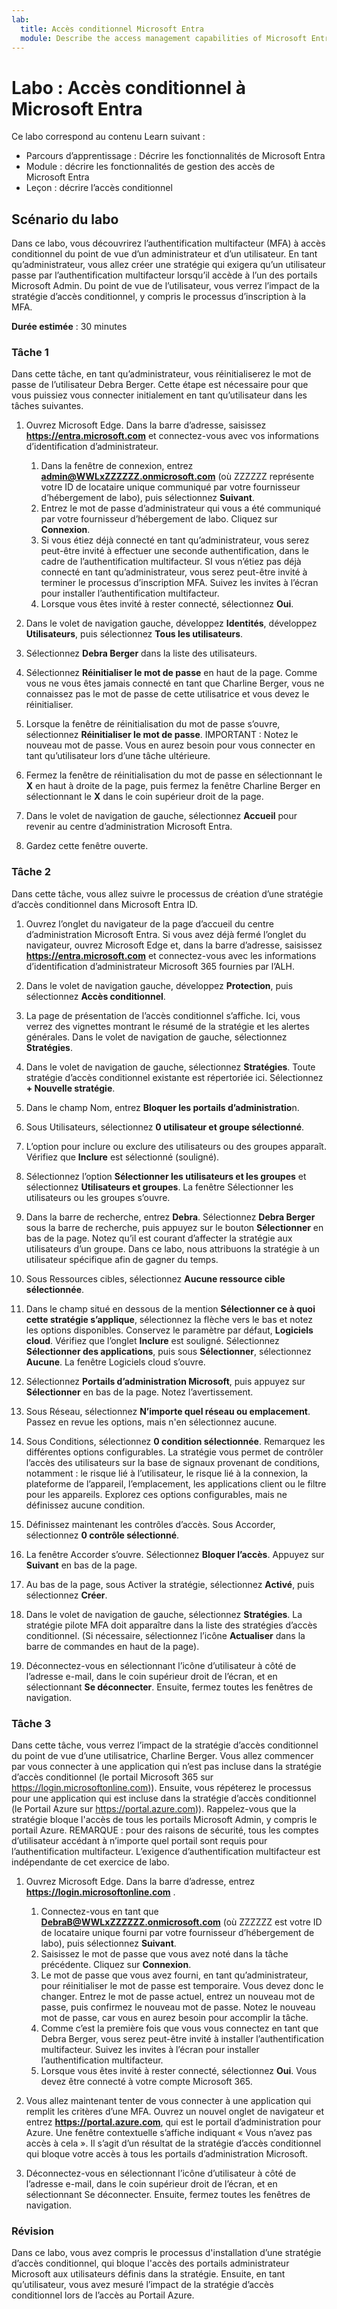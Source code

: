 ```yaml
---
lab:
  title: Accès conditionnel Microsoft Entra
  module: Describe the access management capabilities of Microsoft Entra
---
```


# Labo : Accès conditionnel à Microsoft Entra

Ce labo correspond au contenu Learn suivant :

- Parcours d’apprentissage : Décrire les fonctionnalités de Microsoft Entra
- Module : décrire les fonctionnalités de gestion des accès de Microsoft Entra
- Leçon : décrire l’accès conditionnel

## Scénario du labo

Dans ce labo, vous découvrirez l’authentification multifacteur (MFA) à accès conditionnel du point de vue d’un administrateur et d’un utilisateur.  En tant qu’administrateur, vous allez créer une stratégie qui exigera qu’un utilisateur passe par l’authentification multifacteur lorsqu’il accède à l’un des portails Microsoft Admin.  Du point de vue de l’utilisateur, vous verrez l’impact de la stratégie d’accès conditionnel, y compris le processus d’inscription à la MFA.

**Durée estimée** : 30 minutes

### Tâche 1

Dans cette tâche, en tant qu’administrateur, vous réinitialiserez le mot de passe de l’utilisateur Debra Berger.  Cette étape est nécessaire pour que vous puissiez vous connecter initialement en tant qu’utilisateur dans les tâches suivantes.

1. Ouvrez Microsoft Edge.  Dans la barre d’adresse, saisissez **https://entra.microsoft.com** et connectez-vous avec vos informations d’identification d’administrateur.
    1. Dans la fenêtre de connexion, entrez **admin@WWLxZZZZZZ.onmicrosoft.com** (où ZZZZZZ représente votre ID de locataire unique communiqué par votre fournisseur d’hébergement de labo), puis sélectionnez **Suivant**.
    1. Entrez le mot de passe d’administrateur qui vous a été communiqué par votre fournisseur d’hébergement de labo. Cliquez sur **Connexion**.
    1. Si vous étiez déjà connecté en tant qu’administrateur, vous serez peut-être invité à effectuer une seconde authentification, dans le cadre de l’authentification multifacteur. SI vous n’étiez pas déjà connecté en tant qu’administrateur, vous serez peut-être invité à terminer le processus d’inscription MFA. Suivez les invites à l’écran pour installer l’authentification multifacteur.
    1. Lorsque vous êtes invité à rester connecté, sélectionnez **Oui**.

1. Dans le volet de navigation gauche, développez **Identités**, développez **Utilisateurs**, puis sélectionnez **Tous les utilisateurs**.

1. Sélectionnez **Debra Berger** dans la liste des utilisateurs.

1. Sélectionnez **Réinitialiser le mot de passe** en haut de la page. Comme vous ne vous êtes jamais connecté en tant que Charline Berger, vous ne connaissez pas le mot de passe de cette utilisatrice et vous devez le réinitialiser.

1. Lorsque la fenêtre de réinitialisation du mot de passe s’ouvre, sélectionnez **Réinitialiser le mot de passe**.  IMPORTANT : Notez le nouveau mot de passe. Vous en aurez besoin pour vous connecter en tant qu’utilisateur lors d’une tâche ultérieure.

1. Fermez la fenêtre de réinitialisation du mot de passe en sélectionnant le **X** en haut à droite de la page, puis fermez la fenêtre Charline Berger en sélectionnant le **X** dans le coin supérieur droit de la page.

1. Dans le volet de navigation de gauche, sélectionnez **Accueil** pour revenir au centre d’administration Microsoft Entra.

1. Gardez cette fenêtre ouverte.

### Tâche 2

Dans cette tâche, vous allez suivre le processus de création d’une stratégie d’accès conditionnel dans Microsoft Entra ID.

1. Ouvrez l’onglet du navigateur de la page d’accueil du centre d’administration Microsoft Entra.   Si vous avez déjà fermé l’onglet du navigateur, ouvrez Microsoft Edge et, dans la barre d’adresse, saisissez **https://entra.microsoft.com** et connectez-vous avec les informations d’identification d’administrateur Microsoft 365 fournies par l’ALH.

1. Dans le volet de navigation gauche, développez **Protection**, puis sélectionnez **Accès conditionnel**.

1. La page de présentation de l’accès conditionnel s’affiche.  Ici, vous verrez des vignettes montrant le résumé de la stratégie et les alertes générales.  Dans le volet de navigation de gauche, sélectionnez **Stratégies**.

1. Dans le volet de navigation de gauche, sélectionnez **Stratégies**. Toute stratégie d’accès conditionnel existante est répertoriée ici. Sélectionnez **+ Nouvelle stratégie**.

1. Dans le champ Nom, entrez **Bloquer les portails d’administratio**n.

1. Sous Utilisateurs, sélectionnez **0 utilisateur et groupe sélectionné**.

1. L’option pour inclure ou exclure des utilisateurs ou des groupes apparaît.  Vérifiez que **Inclure** est sélectionné (souligné).

1. Sélectionnez l’option **Sélectionner les utilisateurs et les groupes** et sélectionnez **Utilisateurs et groupes**.  La fenêtre Sélectionner les utilisateurs ou les groupes s’ouvre.  

1. Dans la barre de recherche, entrez **Debra**.  Sélectionnez **Debra Berger** sous la barre de recherche, puis appuyez sur le bouton **Sélectionner** en bas de la page.  Notez qu’il est courant d’affecter la stratégie aux utilisateurs d’un groupe.  Dans ce labo, nous attribuons la stratégie à un utilisateur spécifique afin de gagner du temps.

1. Sous Ressources cibles, sélectionnez **Aucune ressource cible sélectionnée**.

1. Dans le champ situé en dessous de la mention **Sélectionner ce à quoi cette stratégie s’applique**, sélectionnez la flèche vers le bas et notez les options disponibles.  Conservez le paramètre par défaut, **Logiciels cloud**.  Vérifiez que l’onglet **Inclure** est souligné.  Sélectionnez **Sélectionner des applications**, puis sous **Sélectionner**, sélectionnez **Aucune**.  La fenêtre Logiciels cloud s’ouvre.

1. Sélectionnez **Portails d’administration Microsoft**, puis appuyez sur **Sélectionner** en bas de la page.  Notez l’avertissement.  

1. Sous Réseau, sélectionnez **N’importe quel réseau ou emplacement**.  Passez en revue les options, mais n'en sélectionnez aucune.

1. Sous Conditions, sélectionnez **0 condition sélectionnée**.  Remarquez les différentes options configurables.  La stratégie vous permet de contrôler l’accès des utilisateurs sur la base de signaux provenant de conditions, notamment : le risque lié à l’utilisateur, le risque lié à la connexion, la plateforme de l’appareil, l’emplacement, les applications client ou le filtre pour les appareils.  Explorez ces options configurables, mais ne définissez aucune condition.

1. Définissez maintenant les contrôles d’accès.  Sous Accorder, sélectionnez **0 contrôle sélectionné**.

1. La fenêtre Accorder s’ouvre.  Sélectionnez **Bloquer l’accès**. Appuyez sur **Suivant** en bas de la page.

1. Au bas de la page, sous Activer la stratégie, sélectionnez **Activé**, puis sélectionnez **Créer**.

1. Dans le volet de navigation de gauche, sélectionnez **Stratégies**. La stratégie pilote MFA doit apparaître dans la liste des stratégies d’accès conditionnel. (Si nécessaire, sélectionnez l’icône **Actualiser** dans la barre de commandes en haut de la page).

1. Déconnectez-vous en sélectionnant l’icône d’utilisateur à côté de l’adresse e-mail, dans le coin supérieur droit de l’écran, et en sélectionnant **Se déconnecter**. Ensuite, fermez toutes les fenêtres de navigation.

### Tâche 3

Dans cette tâche, vous verrez l’impact de la stratégie d’accès conditionnel du point de vue d’une utilisatrice, Charline Berger. Vous allez commencer par vous connecter à une application qui n’est pas incluse dans la stratégie d’accès conditionnel (le portail Microsoft 365 sur https://login.microsoftonline.com)).  Ensuite, vous répéterez le processus pour une application qui est incluse dans la stratégie d’accès conditionnel (le Portail Azure sur https://portal.azure.com)).  Rappelez-vous que la stratégie bloque l'accès de tous les portails Microsoft Admin, y compris le portail Azure.  REMARQUE : pour des raisons de sécurité, tous les comptes d’utilisateur accédant à n’importe quel portail sont requis pour l’authentification multifacteur.  L’exigence d’authentification multifacteur est indépendante de cet exercice de labo.

1. Ouvrez Microsoft Edge.  Dans la barre d’adresse, entrez **https://login.microsoftonline.com** .
    1. Connectez-vous en tant que **DebraB@WWLxZZZZZZ.onmicrosoft.com** (où ZZZZZZ est votre ID de locataire unique fourni par votre fournisseur d’hébergement de labo), puis sélectionnez **Suivant**.
    1. Saisissez le mot de passe que vous avez noté dans la tâche précédente. Cliquez sur **Connexion**.
    1. Le mot de passe que vous avez fourni, en tant qu’administrateur, pour réinitialiser le mot de passe est temporaire. Vous devez donc le changer. Entrez le mot de passe actuel, entrez un nouveau mot de passe, puis confirmez le nouveau mot de passe.  Notez le nouveau mot de passe, car vous en aurez besoin pour accomplir la tâche.
    1. Comme c’est la première fois que vous vous connectez en tant que Debra Berger, vous serez peut-être invité à installer l’authentification multifacteur. Suivez les invites à l’écran pour installer l’authentification multifacteur.
    1. Lorsque vous êtes invité à rester connecté, sélectionnez **Oui**.  Vous devez être connecté à votre compte Microsoft 365.

1. Vous allez maintenant tenter de vous connecter à une application qui remplit les critères d’une MFA. Ouvrez un nouvel onglet de navigateur et entrez **https://portal.azure.com**, qui est le portail d’administration pour Azure.  Une fenêtre contextuelle s’affiche indiquant « Vous n’avez pas accès à cela ».  Il s’agit d’un résultat de la stratégie d’accès conditionnel qui bloque votre accès à tous les portails d’administration Microsoft.

1. Déconnectez-vous en sélectionnant l’icône d’utilisateur à côté de l’adresse e-mail, dans le coin supérieur droit de l’écran, et en sélectionnant Se déconnecter. Ensuite, fermez toutes les fenêtres de navigation.

### Révision

Dans ce labo, vous avez compris le processus d'installation d’une stratégie d’accès conditionnel, qui bloque l'accès des portails administrateur Microsoft aux utilisateurs définis dans la stratégie.  Ensuite, en tant qu’utilisateur, vous avez mesuré l’impact de la stratégie d’accès conditionnel lors de l’accès au Portail Azure.
